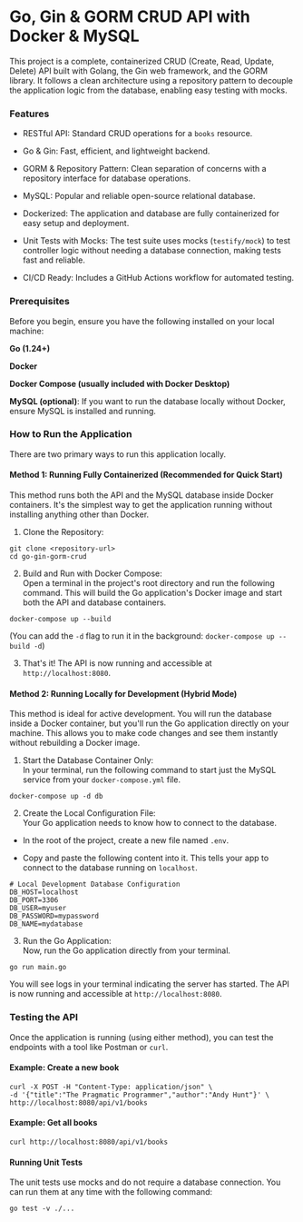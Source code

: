 # Go, Gin & GORM CRUD API with Docker & MySQL

This project is a complete, containerized CRUD (Create, Read, Update, Delete) API built with Golang, the Gin web framework, and the GORM library. It follows a clean architecture using a repository pattern to decouple the application logic from the database, enabling easy testing with mocks.

### Features

* RESTful API: Standard CRUD operations for a `books` resource.

* Go & Gin: Fast, efficient, and lightweight backend.

* GORM & Repository Pattern: Clean separation of concerns with a repository interface for database operations.

* MySQL: Popular and reliable open-source relational database.

* Dockerized: The application and database are fully containerized for easy setup and deployment.

* Unit Tests with Mocks: The test suite uses mocks (`testify/mock`) to test controller logic without needing a database connection, making tests fast and reliable.

* CI/CD Ready: Includes a GitHub Actions workflow for automated testing.

### Prerequisites

Before you begin, ensure you have the following installed on your local machine:

**Go (1.24+)**

**Docker**

**Docker Compose (usually included with Docker Desktop)**

**MySQL (optional)**: If you want to run the database locally without Docker, ensure MySQL is installed and running.

### How to Run the Application

There are two primary ways to run this application locally.

#### Method 1: Running Fully Containerized (Recommended for Quick Start)

This method runs both the API and the MySQL database inside Docker containers. It's the simplest way to get the application running without installing anything other than Docker.

1. Clone the Repository:

`git clone <repository-url>` <br/>
`cd go-gin-gorm-crud`

2. Build and Run with Docker Compose:<br/>
Open a terminal in the project's root directory and run the following command. This will build the Go application's Docker image and start both the API and database containers.

`docker-compose up --build`

(You can add the `-d` flag to run it in the background: `docker-compose up --build -d`)

3. That's it! The API is now running and accessible at `http://localhost:8080`.

#### Method 2: Running Locally for Development (Hybrid Mode)

This method is ideal for active development. You will run the database inside a Docker container, but you'll run the Go application directly on your machine. This allows you to make code changes and see them instantly without rebuilding a Docker image.

1. Start the Database Container Only:<br/>
In your terminal, run the following command to start just the MySQL service from your `docker-compose.yml` file.

`docker-compose up -d db`

2. Create the Local Configuration File:<br/>
Your Go application needs to know how to connect to the database.

* In the root of the project, create a new file named `.env`.

* Copy and paste the following content into it. This tells your app to connect to the database running on `localhost`.

```
# Local Development Database Configuration
DB_HOST=localhost
DB_PORT=3306
DB_USER=myuser
DB_PASSWORD=mypassword
DB_NAME=mydatabase
```

3. Run the Go Application:<br/>
Now, run the Go application directly from your terminal.

`go run main.go`

You will see logs in your terminal indicating the server has started. The API is now running and accessible at `http://localhost:8080`.

### Testing the API

Once the application is running (using either method), you can test the endpoints with a tool like Postman or `curl`.

#### Example: Create a new book
```
curl -X POST -H "Content-Type: application/json" \
-d '{"title":"The Pragmatic Programmer","author":"Andy Hunt"}' \
http://localhost:8080/api/v1/books
```
#### Example: Get all books

`curl http://localhost:8080/api/v1/books`

#### Running Unit Tests

The unit tests use mocks and do not require a database connection. You can run them at any time with the following command:

`go test -v ./...`
